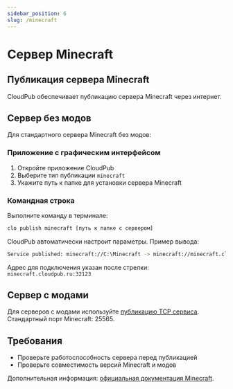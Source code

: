 ```yaml
---
sidebar_position: 6
slug: /minecraft
---
```


# Сервер Minecraft

## Публикация сервера Minecraft

CloudPub обеспечивает публикацию сервера Minecraft через интернет.

## Сервер без модов

Для стандартного сервера Minecraft без модов:

### Приложение с графическим интерфейсом

1. Откройте приложение CloudPub
2. Выберите тип публикации `minecraft`
3. Укажите путь к папке для установки сервера Minecraft

### Командная строка

Выполните команду в терминале:

```bash
clo publish minecraft [путь к папке с сервером]
```

CloudPub автоматически настроит параметры. Пример вывода:

```bash
Service published: minecraft://C:\Minecraft -> minecraft://minecraft.cloudpub.ru:32123
```

Адрес для подключения указан после стрелки: `minecraft.cloudpub.ru:32123`


## Сервер с модами

Для серверов с модами используйте [публикацию TCP сервиса](/docs/tcp). Стандартный порт Minecraft: 25565.

## Требования

- Проверьте работоспособность сервера перед публикацией
- Проверьте совместимость версий Minecraft и модов

Дополнительная информация: [официальная документация Minecraft](https://minecraft.fandom.com/ru/wiki/%D0%A1%D0%BE%D0%B7%D0%B4%D0%B0%D0%BD%D0%B8%D0%B5_%D0%B8_%D0%BD%D0%B0%D1%81%D1%82%D1%80%D0%BE%D0%B9%D0%BA%D0%B0_%D1%81%D0%B5%D1%80%D0%B2%D0%B5%D1%80%D0%B0).
